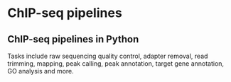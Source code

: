 ChIP-seq pipelines
=========
ChIP-seq pipelines in Python
---------
Tasks include raw sequencing quality control, adapter removal, read trimming, mapping, peak calling, peak annotation, target gene annotation, GO analysis and more. 
